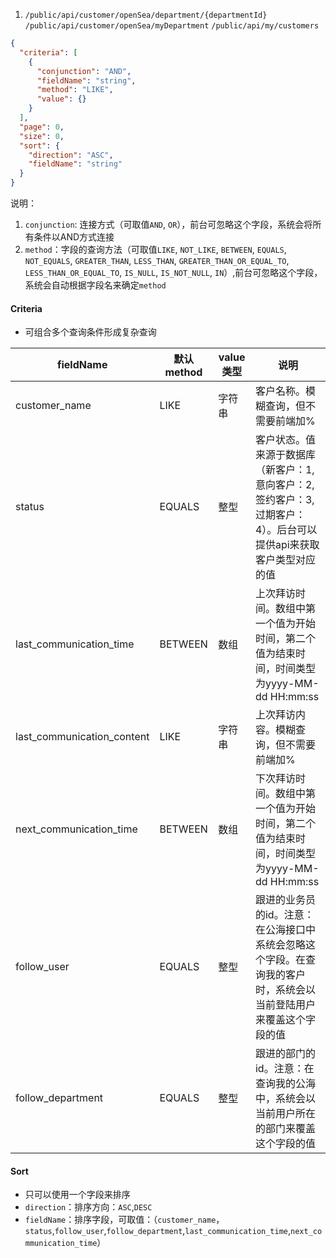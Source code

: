 1. `/public/api/customer/openSea/department/{departmentId}`
`/public/api/customer/openSea/myDepartment`
`/public/api/my/customers`

```json
{
  "criteria": [
    {
      "conjunction": "AND",
      "fieldName": "string",
      "method": "LIKE",
      "value": {}
    }
  ],
  "page": 0,
  "size": 0,
  "sort": {
    "direction": "ASC",
    "fieldName": "string"
  }
}
```
说明：
1. `conjunction`: 连接方式（可取值`AND`, `OR`），前台可忽略这个字段，系统会将所有条件以AND方式连接
2. `method`：字段的查询方法（可取值`LIKE`, `NOT_LIKE`, `BETWEEN`, `EQUALS`, `NOT_EQUALS`, `GREATER_THAN`, `LESS_THAN`, `GREATER_THAN_OR_EQUAL_TO`, `LESS_THAN_OR_EQUAL_TO`, `IS_NULL`, `IS_NOT_NULL`, `IN`）,前台可忽略这个字段，系统会自动根据字段名来确定`method`

#### Criteria
* 可组合多个查询条件形成复杂查询

|fieldName|默认method|value类型|说明|
|-------|--------|----|----|
|customer_name|LIKE|字符串|客户名称。模糊查询，但不需要前端加%|
|status|EQUALS|整型|客户状态。值来源于数据库（新客户：1,意向客户：2,签约客户：3,过期客户：4）。后台可以提供api来获取客户类型对应的值|
|last_communication_time|BETWEEN|数组|上次拜访时间。数组中第一个值为开始时间，第二个值为结束时间，时间类型为yyyy-MM-dd HH:mm:ss|
|last_communication_content|LIKE|字符串|上次拜访内容。模糊查询，但不需要前端加%|
|next_communication_time|BETWEEN|数组|下次拜访时间。数组中第一个值为开始时间，第二个值为结束时间，时间类型为yyyy-MM-dd HH:mm:ss|
|follow_user|EQUALS|整型|跟进的业务员的id。注意：在公海接口中系统会忽略这个字段。在查询我的客户时，系统会以当前登陆用户来覆盖这个字段的值|
|follow_department|EQUALS|整型|跟进的部门的id。注意：在查询我的公海中，系统会以当前用户所在的部门来覆盖这个字段的值|

#### Sort
* 只可以使用一个字段来排序
* `direction`：排序方向：`ASC`,`DESC`
* `fieldName`：排序字段，可取值：（`customer_name`，`status`,`follow_user`,`follow_department`,`last_communication_time`,`next_communication_time`）
